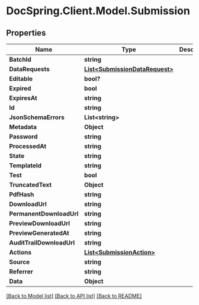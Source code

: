 # DocSpring.Client.Model.Submission

## Properties

Name | Type | Description | Notes
------------ | ------------- | ------------- | -------------
**BatchId** | **string** |  | 
**DataRequests** | [**List&lt;SubmissionDataRequest&gt;**](SubmissionDataRequest.md) |  | 
**Editable** | **bool?** |  | 
**Expired** | **bool** |  | 
**ExpiresAt** | **string** |  | 
**Id** | **string** |  | 
**JsonSchemaErrors** | **List&lt;string&gt;** |  | 
**Metadata** | **Object** |  | 
**Password** | **string** |  | 
**ProcessedAt** | **string** |  | 
**State** | **string** |  | 
**TemplateId** | **string** |  | 
**Test** | **bool** |  | 
**TruncatedText** | **Object** |  | 
**PdfHash** | **string** |  | 
**DownloadUrl** | **string** |  | 
**PermanentDownloadUrl** | **string** |  | 
**PreviewDownloadUrl** | **string** |  | 
**PreviewGeneratedAt** | **string** |  | 
**AuditTrailDownloadUrl** | **string** |  | 
**Actions** | [**List&lt;SubmissionAction&gt;**](SubmissionAction.md) |  | 
**Source** | **string** |  | 
**Referrer** | **string** |  | 
**Data** | **Object** |  | 

[[Back to Model list]](../README.md#documentation-for-models) [[Back to API list]](../README.md#documentation-for-api-endpoints) [[Back to README]](../README.md)

